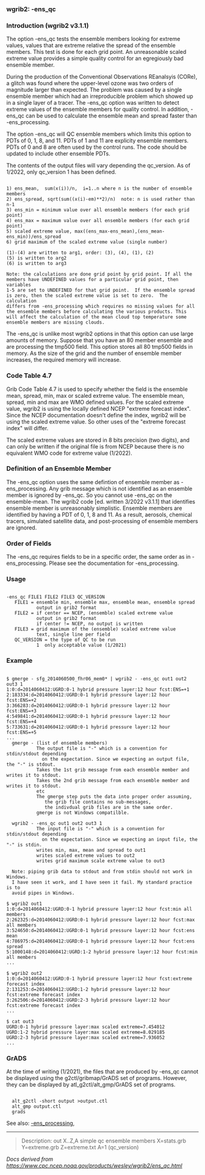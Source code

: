 
### wgrib2: -ens\_qc



### Introduction (wgrib2 v3.1.1)



The option -ens\_qc tests the 
ensemble members looking for extreme values, values that
are extreme relative the spread of the ensemble members.
This test is done for each grid point. An unreasonable
scaled extreme value provides a simple quality control
for an egregiously bad ensemble member.

During the production of the Conventional Observations REanalsyis (CORe),
a glitch was found where the upper-level ozone was two orders of magnitude 
larger than expected. The problem was caused by a single ensemble
member which had an irreproducible problem which showed up in a single layer
of a tracer. The -ens\_qc option was written to
detect extreme values of the ensemble members for quality control. 
In addition, -ens\_qc 
can be used to calculate the ensemble mean and spread faster
than -ens\_processing.


The option -ens\_qc will QC ensemble
members which limits this option to PDTs of 0, 1, 8, and 11.
PDTs of 1 and 11 are explicity ensemble members. PDTs of 0 and
8 are often used by the control runs. The code should be updated
to include other ensemble PDTs. 

 The contents of the output files will vary depending the qc\_version.
As of 1/2022, only qc\_version 1 has been defined.


```

1) ens_mean,  sum(x(i))/n,  i=1..n where n is the number of ensemble members
2) ens_spread, sqrt(sum((x(i)-em)**2)/n)  note: n is used rather than n-1
3) ens_min = minimum value over all ensemble members (for each grid point)
4) ens_max = maximum value over all ensemble members (for each grid point)
5) scaled extreme value, max((ens_max-ens_mean),(ens_mean-ens_min))/ens_spread
6) grid maximum of the scaled extreme value (single number)

(1)-(4) are written to arg1, order: (3), (4), (1), (2)
(5) is written to arg2
(6) is written to arg3

Note: the calculations are done grid point by grid point. If all the
members have UNDEFINED values for a particular grid point, then variables
1-5 are set to UNDEFINED for that grid point.  If the ensemble spread
is zero, then the scaled extreme value is set to zero.  The calculation
differs from -ens_processing which requires no missing values for all
the ensemble members before calculating the various products. This
will affect the calculation of the mean cloud top temperature some
ensemble members are missing clouds.

```


The -ens\_qc is unlike most wgrib2
options in that this option can use large amounts of memory. Suppose
that you have an 80 member ensemble and are processing the tmp500 field.
This option stores all 80 tmp500 fields in memory. As the size of the grid and the number
of ensemble member increases, the required memory will increase. 

### Code Table 4.7


Grib Code Table 4.7 is used to specify whether the field
is the ensemble mean, spread, min, max or scaled extreme value.
The ensemble mean, spread, min and max are WMO defined values.
For the scaled extreme value, wgrib2 is using the locally defined NCEP
"extreme forecast index". Since the NCEP documentation doesn't define
the index, wgrib2 will be using the scaled extreme value. So
other uses of the "extreme forecast index" will differ.


The scaled extreme values are stored in 8 bits precision (two digits), 
and can only be written if the original file is from NCEP because
there is no equivalent WMO code for extreme value (1/2022).


### Definition of an Ensemble Member



The -ens\_qc option uses the same defintion of ensemble member as
-ens\_processing. Any grib message which is 
not identified as an ensemble member is ignored by -ens\_qc.
So you cannot use -ens\_qc on the ensemble-mean.
The wgrib2 code [ed. written 3/2022 v3.1.1] that identifies ensemble member
is unreasonably simplistic. Ensemble members are identified by having a PDT
of 0, 1, 8 and 11. As a result, aerosols, chemical tracers, simulated satellite data,
and post-processing of ensemble members are ignored.

### Order of Fields



The -ens\_qc requires fields to be in a specific order, 
the same order as in -ens\_processing. Please
see the documentation for -ens\_processing.



### Usage




```

-ens_qc FILE1 FILE2 FILE3 QC_VERSION
   FILE1 = ensemble min, ensemble max, ensemble mean, ensemble spread
           output in grib2 format
   FILE2 = if center == NCEP, (ensemble) scaled extreme value
           output in grib2 format
           if center != NCEP, no output is written
   FILE3 = grid maximum of the (ensemble) scaled extreme value
           text, single line per field
   QC_VERSION = the type of QC to be run
           1  only acceptable value (1/2021)

```

### Example



```

$ gmerge - sfg_2014060500_fhr06_mem0* | wgrib2 - -ens_qc out1 out2 out3 1
1:0:d=2014060412:UGRD:0-1 hybrid pressure layer:12 hour fcst:ENS=+1
2:183334:d=2014060412:UGRD:0-1 hybrid pressure layer:12 hour fcst:ENS=+2
3:366283:d=2014060412:UGRD:0-1 hybrid pressure layer:12 hour fcst:ENS=+3
4:549841:d=2014060412:UGRD:0-1 hybrid pressure layer:12 hour fcst:ENS=+4
5:733631:d=2014060412:UGRD:0-1 hybrid pressure layer:12 hour fcst:ENS=+5
...
  gmerge - (list of ensemble members)
           The output file is "-" which is a convention for stdin/stdout depending 
             on the expectation. Since we expecting an output file, the "-" is stdout.
           Takes the 1st grib message from each ensemble member and writes it to stdout.
           Takes the 2nd grib message from each ensemble member and writes it to stdout.
           etc
           The gmerge step puts the data into proper order assuming,
              the grib file contains no sub-messages,
              the indivdual grib files are in the same order.
           gmerge is not Windows compatilble.

  wgrib2 - -ens_qc out1 out2 out3 1
           The input file is "-" which is a convention for stdin/stdout depending 
             on the expectation. Since we expecting an input file, the "-" is stdin.
           writes min, max, mean and spread to out1
           writes scaled extreme values to out2
           writes grid maximum scale extreme value to out3

  Note: piping grib data to stdout and from stdin should not work in Windows.
  I have seen it work, and I have seen it fail. My standard practice is to
  avoid pipes in Windows.

$ wgrib2 out1
1:0:d=2014060412:UGRD:0-1 hybrid pressure layer:12 hour fcst:min all members
2:262325:d=2014060412:UGRD:0-1 hybrid pressure layer:12 hour fcst:max all members
3:524650:d=2014060412:UGRD:0-1 hybrid pressure layer:12 hour fcst:ens mean
4:786975:d=2014060412:UGRD:0-1 hybrid pressure layer:12 hour fcst:ens spread
5:1000148:d=2014060412:UGRD:1-2 hybrid pressure layer:12 hour fcst:min all members
...

$ wgrib2 out2
1:0:d=2014060412:UGRD:0-1 hybrid pressure layer:12 hour fcst:extreme forecast index
2:131253:d=2014060412:UGRD:1-2 hybrid pressure layer:12 hour fcst:extreme forecast index
3:262506:d=2014060412:UGRD:2-3 hybrid pressure layer:12 hour fcst:extreme forecast index
...

$ cat out3
UGRD:0-1 hybrid pressure layer:max scaled extreme=7.454012
UGRD:1-2 hybrid pressure layer:max scaled extreme=8.029185
UGRD:2-3 hybrid pressure layer:max scaled extreme=7.936052
...

```

### GrADS


 At the time of writing (1/2021), the files that
are produced by
 -ens\_qc cannot be displayed
using the g2ctl/gribmap/GrADS set of programs. However, they
can be displayed by atl\_g2ctl/alt\_gmp/GrADS set of programs.


```

  alt_g2ctl -short output >output.ctl
  alt_gmp output.ctl
  grads

```


See also: 
[-ens\_processing](./ens_processing.html),
























----

>Description: out   X..Z,A simple qc ensemble members X=stats.grb Y=extreme.grb Z=extreme.txt A=1 (qc_version)

_Docs derived from <https://www.cpc.ncep.noaa.gov/products/wesley/wgrib2/ens_qc.html>_
